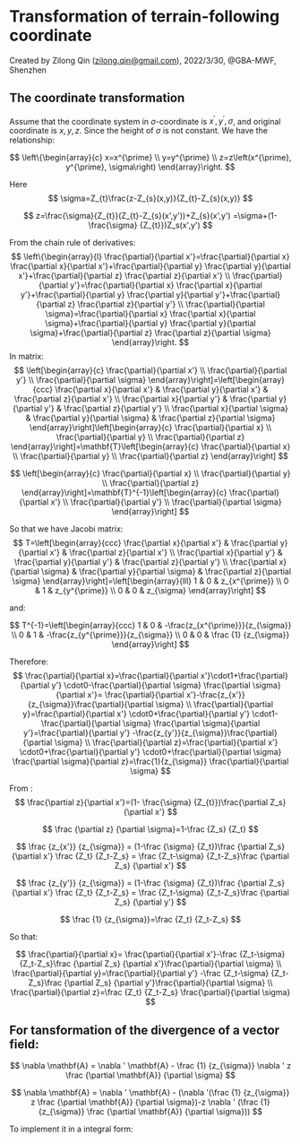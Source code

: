 # Transformation of terrain-following coordinate

Created by Zilong Qin (<zilong.qin@gmail.com>), 2022/3/30, @GBA-MWF, Shenzhen

## The coordinate transformation

Assume that the coordinate system in $\sigma$-coordinate is $x^{\prime}, y^{\prime}, \sigma$, and original coordinate is $x, y, z$. Since the height of $\sigma$ is not constant. We have the relationship:

$$
\left\{\begin{array}{c}
x=x^{\prime} \\
y=y^{\prime} \\
z=z\left(x^{\prime}, y^{\prime}, \sigma\right)
\end{array}\right.
$$

Here
$$
\sigma=Z_{t}\frac{z-Z_{s}(x,y)}{Z_{t}-Z_{s}(x,y)}
$$

$$
z=\frac{\sigma}{Z_{t}}(Z_{t}-Z_{s}(x',y'))+Z_{s}(x',y') =\sigma+(1-
\frac{\sigma} {Z_{t}})Z_s(x',y')
$$

From the chain rule of derivatives:
$$
\left\{\begin{array}{l}
\frac{\partial}{\partial x'}=\frac{\partial}{\partial x} \frac{\partial x}{\partial x'}+\frac{\partial}{\partial y} \frac{\partial y}{\partial x'}+\frac{\partial}{\partial z} \frac{\partial z}{\partial x'} \\
\frac{\partial}{\partial y'}=\frac{\partial}{\partial x} \frac{\partial x}{\partial y'}+\frac{\partial}{\partial y} \frac{\partial y}{\partial y'}+\frac{\partial}{\partial z} \frac{\partial z}{\partial y'} \\
\frac{\partial}{\partial \sigma}=\frac{\partial}{\partial x} \frac{\partial x}{\partial \sigma}+\frac{\partial}{\partial y} \frac{\partial y}{\partial \sigma}+\frac{\partial}{\partial z} \frac{\partial z}{\partial \sigma}
\end{array}\right.
$$
In matrix:
$$
\left[\begin{array}{c}
\frac{\partial}{\partial x'} \\
\frac{\partial}{\partial y'} \\
\frac{\partial}{\partial \sigma}
\end{array}\right]=\left[\begin{array}{ccc}
\frac{\partial x}{\partial x'} & \frac{\partial y}{\partial x'} & \frac{\partial z}{\partial x'} \\
\frac{\partial x}{\partial y'} & \frac{\partial y}{\partial y'} & \frac{\partial z}{\partial y'} \\
\frac{\partial x}{\partial \sigma} & \frac{\partial y}{\partial \sigma} & \frac{\partial z}{\partial \sigma}
\end{array}\right]\left[\begin{array}{c}
\frac{\partial}{\partial x} \\
\frac{\partial}{\partial y} \\
\frac{\partial}{\partial z}
\end{array}\right]=\mathbf{T}\left[\begin{array}{c}
\frac{\partial}{\partial x} \\
\frac{\partial}{\partial y} \\
\frac{\partial}{\partial z}
\end{array}\right]
$$

$$
\left[\begin{array}{c}
\frac{\partial}{\partial x} \\
\frac{\partial}{\partial y} \\
\frac{\partial}{\partial z}
\end{array}\right]=\mathbf{T}^{-1}\left[\begin{array}{c}
\frac{\partial}{\partial x'} \\
\frac{\partial}{\partial y'} \\
\frac{\partial}{\partial \sigma}
\end{array}\right]
$$

So that we have Jacobi matrix:
$$
T=\left[\begin{array}{ccc}
\frac{\partial x}{\partial x'} & \frac{\partial y}{\partial x'} & \frac{\partial z}{\partial x'} \\
\frac{\partial x}{\partial y'} & \frac{\partial y}{\partial y'} & \frac{\partial z}{\partial y'} \\
\frac{\partial x}{\partial \sigma} & \frac{\partial y}{\partial \sigma} & \frac{\partial z}{\partial \sigma}
\end{array}\right]=\left[\begin{array}{lll}
1 & 0 & z_{x^{\prime}} \\
0 & 1 & z_{y^{\prime}} \\
0 & 0 & z_{\sigma}
\end{array}\right]
$$

and:

$$
T^{-1}=\left[\begin{array}{ccc}
1 & 0 & -\frac{z_{x^{\prime}}}{z_{\sigma}} \\
0 & 1 & -\frac{z_{y^{\prime}}}{z_{\sigma}} \\
0 & 0 & \frac {1} {z_{\sigma}}
\end{array}\right]
$$

Therefore:
$$
\frac{\partial}{\partial x}=\frac{\partial}{\partial x'}\cdot1+\frac{\partial}{\partial y'} \cdot0-\frac{\partial}{\partial \sigma} \frac{\partial \sigma}{\partial x'}= \frac{\partial}{\partial x'}-\frac{z_{x'}}{z_{\sigma}}\frac{\partial}{\partial \sigma} \\
\frac{\partial}{\partial y}=\frac{\partial}{\partial x'} \cdot0+\frac{\partial}{\partial y'} \cdot1-\frac{\partial}{\partial \sigma} \frac{\partial \sigma}{\partial y'}=\frac{\partial}{\partial y'} -\frac{z_{y'}}{z_{\sigma}}\frac{\partial}{\partial \sigma} \\
\frac{\partial}{\partial z}=\frac{\partial}{\partial x'} \cdot0+\frac{\partial}{\partial y'} \cdot0+\frac{\partial}{\partial \sigma} \frac{\partial \sigma}{\partial z}=\frac{1}{z_{\sigma}} \frac{\partial}{\partial \sigma}
$$

From :
$$
\frac{\partial z}{\partial x'}=(1-
\frac{\sigma} {Z_{t}})\frac{\partial Z_s}{\partial x'}
$$

$$
\frac {\partial z} {\partial \sigma}=1-\frac {Z_s} {Z_t}
$$

$$
\frac {z_{x'}} {z_{\sigma}} = (1-\frac {\sigma} {Z_t})\frac {\partial Z_s} {\partial x'} \frac {Z_t} {Z_t-Z_s} = \frac {Z_t-\sigma} {Z_t-Z_s}\frac {\partial Z_s} {\partial x'}
$$

$$
\frac {z_{y'}} {z_{\sigma}} = (1-\frac {\sigma} {Z_t})\frac {\partial Z_s} {\partial x'} \frac {Z_t} {Z_t-Z_s} = \frac {Z_t-\sigma} {Z_t-Z_s}\frac {\partial Z_s} {\partial y'}
$$

$$
\frac {1} {z_{\sigma}}=\frac {Z_t} {Z_t-Z_s}
$$

So that:

$$
\frac{\partial}{\partial x}= \frac{\partial}{\partial x'}-\frac {Z_t-\sigma} {Z_t-Z_s}\frac {\partial Z_s} {\partial x'}\frac{\partial}{\partial \sigma} \\
\frac{\partial}{\partial y}=\frac{\partial}{\partial y'} -\frac {Z_t-\sigma} {Z_t-Z_s}\frac {\partial Z_s} {\partial y'}\frac{\partial}{\partial \sigma} \\
\frac{\partial}{\partial z}=\frac {Z_t} {Z_t-Z_s} \frac{\partial}{\partial \sigma}
$$

## For tansformation of the divergence of a vector field:

$$
\nabla \mathbf{A} = \nabla ' \mathbf{A} - \frac {1} {z_{\sigma}} \nabla ' z \frac {\partial \mathbf{A}} {\partial \sigma}
$$

$$
\nabla \mathbf{A} = \nabla ' \mathbf{A} - (\nabla '(\frac {1} {z_{\sigma}}  z \frac {\partial \mathbf{A}} {\partial \sigma})-z \nabla ' (\frac {1} {z_{\sigma}} \frac {\partial \mathbf{A}} {\partial \sigma}))
$$

To implement it in a integral form:


